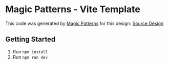 # Magic Patterns - Vite Template

This code was generated by [Magic Patterns](https://magicpatterns.com) for this design: [Source Design](https://magicpatterns.com/c/5nzqkckzzhukjpfqji5pwl)

## Getting Started

1. Run `npm install`
2. Run `npm run dev`
